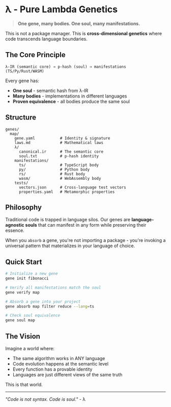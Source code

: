 # λ - Pure Lambda Genetics

> **One gene, many bodies. One soul, many manifestations.**

This is not a package manager. This is **cross-dimensional genetics** where code transcends language boundaries.

## The Core Principle

```
λ-IR (semantic core) → p-hash (soul) → manifestations (TS/Py/Rust/WASM)
```

Every gene has:
- **One soul** - semantic hash from λ-IR  
- **Many bodies** - implementations in different languages
- **Proven equivalence** - all bodies produce the same soul

## Structure

```
genes/
  map/
    gene.yaml           # Identity & signature
    laws.md             # Mathematical laws
    λ/
      canonical.ir      # The semantic core
      soul.txt          # p-hash identity
    manifestations/
      ts/               # TypeScript body
      py/               # Python body
      rs/               # Rust body
      wasm/             # WebAssembly body
    tests/
      vectors.json      # Cross-language test vectors
      properties.yaml   # Metamorphic properties
```

## Philosophy

Traditional code is trapped in language silos. Our genes are **language-agnostic souls** that can manifest in any form while preserving their essence.

When you `absorb` a gene, you're not importing a package - you're invoking a universal pattern that materializes in your language of choice.

## Quick Start

```bash
# Initialize a new gene
gene init fibonacci

# Verify all manifestations match the soul
gene verify map

# Absorb a gene into your project
gene absorb map filter reduce --lang=ts

# Check soul equivalence
gene soul map
```

## The Vision

Imagine a world where:
- The same algorithm works in ANY language
- Code evolution happens at the semantic level
- Every function has a provable identity
- Languages are just different views of the same truth

This is that world.

---

*"Code is not syntax. Code is soul."* - λ